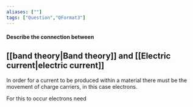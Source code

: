 ```yaml
---
aliases: [""]
tags: ["Question","QFormat3"]
---
```


#### Describe the connection between
## [[band theory|Band theory]] and [[Electric current|electric current]]
In order for a current to be produced within a material there must be the movement of charge carriers, in this case electrons.

For this to occur electrons need 